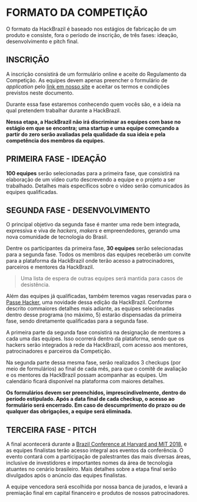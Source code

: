 <!-- links -->
[signup-form]: https://hackbrazil.typeform.com/to/ldC4iq
[conference]: http://www.brazilconference.org

# FORMATO DA COMPETIÇÃO
O formato da HackBrazil é baseado nos estágios de fabricação de um produto e consiste, fora o período de inscrição, de três fases: ideação, desenvolvimento e pitch final.

## INSCRIÇÃO

A inscrição consistirá de um formulário online e aceite do Regulamento da Competição. As equipes devem apenas preencher o formulário de _application_ pelo [link em nosso site][signup-form] e aceitar os termos e condições previstos neste documento. 

Durante essa fase estaremos conhecendo quem vocês são, e a ideia na qual pretendem trabalhar durante a HackBrazil.

**Nessa etapa, a HackBrazil não irá discriminar as equipes com base no estágio em que se encontra; uma startup e uma equipe começando a partir do zero serão avaliadas pela qualidade da sua ideia e pela competência dos membros da equipes.**

## PRIMEIRA FASE - IDEAÇÃO

**100 equipes** serão selecionadas para a primeira fase, que consistirá na elaboração de um vídeo curto descrevendo a equipe e o projeto a ser trabalhado. Detalhes mais específicos sobre o vídeo serão comunicados às equipes qualificadas.

## SEGUNDA FASE - DESENVOLVIMENTO

O principal objetivo da segunda fase é manter uma rede bem integrada, expressiva e viva de _hackers_, _makers_ e empreendedores, gerando uma nova comunidade de tecnologia do Brasil.

Dentre os participantes da primeira fase, **30 equipes** serão selecionadas para a segunda fase. Todos os membros das equipes receberão um convite para a plataforma da HackBrazil onde terão acesso a patrocinadores, parceiros e mentores da HackBrazil.

> Uma lista de espera de outras equipes será mantida para casos de desistência.

Além das equipes já qualificadas, também teremos vagas reservadas para o [Passe Hacker](passe-hacker.md), uma novidade dessa edição da HackBrazil. Conforme descrito commaiores detalhes mais adiante, as equipes selecionadas dentro desse programa (no máximo, 5) estarão dispensadas da primeira fase, sendo diretamente qualificadas para a segunda fase.

A primeira parte da segunda fase consistirá na designação de mentores a cada uma das equipes. Isso ocorrerá dentro da plataforma, sendo que os hackers serão integrados à rede da HackBrazil, com acesso aos mentores, patrocinadores e parceiros da Competição.

Na segunda parte dessa mesma fase, serão realizados 3 checkups (por meio de
formulários) ao final de cada mês, para que o comitê de avaliação e os mentores da HackBrazil possam acompanhar as equipes. Um calendário ficará disponível na plataforma com maiores detalhes. 

**Os formulários devem ser preenchidos, imprescindivelmente, dentro do período estipulado. Após a data final de cada checkup, o acesso ao formulário será encerrado. Em caso de descumprimento do prazo ou de qualquer das obrigações, a equipe será eliminada.**


## TERCEIRA FASE - PITCH

A final acontecerá durante a [Brazil Conference at Harvard and MIT 2018][conference], e as equipes finalistas terão acesso integral aos eventos da conferência. O evento contará com a participação de palestrantes das mais diversas áreas, inclusive de investidores e importantes nomes da área de tecnologia atuantes no cenário brasileiro. Mais detalhes sobre a etapa final serão divulgados após o anúncio das equipes finalistas.

A equipe vencedora será escolhida por nossa banca de jurados, e levará a premiação final em capital financeiro e produtos de nossos patrocinadores.
